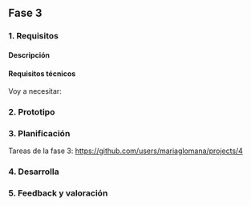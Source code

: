 ## Fase 3

### 1. Requisitos

#### Descripción


#### Requisitos técnicos

Voy a necesitar:


### 2. Prototipo


### 3. Planificación

Tareas de la fase 3:
https://github.com/users/mariaglomana/projects/4

### 4. Desarrolla

### 5. Feedback y valoración


